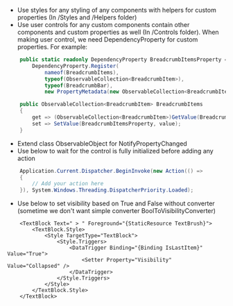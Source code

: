 ﻿- Use styles for any styling of any components with helpers for custom properties (In /Styles and /Helpers folder)
- Use user controls for any custom components contain other components and custom properties as well (In /Controls folder). When making user control, we need DependencyProperty for custom properties. For example: 
```csharp
    public static readonly DependencyProperty BreadcrumbItemsProperty =
        DependencyProperty.Register(
            nameof(BreadcrumbItems),
            typeof(ObservableCollection<BreadcrumbItem>),
            typeof(BreadcrumbBar),
            new PropertyMetadata(new ObservableCollection<BreadcrumbItem>()));

    public ObservableCollection<BreadcrumbItem> BreadcrumbItems
    {
        get => (ObservableCollection<BreadcrumbItem>)GetValue(BreadcrumbItemsProperty);
        set => SetValue(BreadcrumbItemsProperty, value);
    }
```
- Extend class ObservableObject for NotifyPropertyChanged
- Use below to wait for the control is fully initialized before adding any action
```csharp
    Application.Current.Dispatcher.BeginInvoke(new Action(() =>
    {
        // Add your action here
    }), System.Windows.Threading.DispatcherPriority.Loaded);
```
- Use below to set visibility based on True and False without converter (sometime we don't want simple converter BoolToVisibilityConverter)
```xaml
    <TextBlock Text=" > " Foreground="{StaticResource TextBrush}">
        <TextBlock.Style>
            <Style TargetType="TextBlock">
                <Style.Triggers>
                    <DataTrigger Binding="{Binding IsLastItem}" Value="True">
                        <Setter Property="Visibility" Value="Collapsed" />
                    </DataTrigger>
                </Style.Triggers>
            </Style>
        </TextBlock.Style>
    </TextBlock>
```
